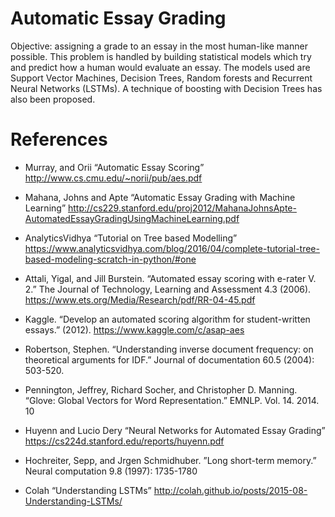 # Automatic Essay Grading

Objective: assigning a grade to an essay in the most human-like manner possible. This problem is handled  by building statistical models which try and predict how a human would evaluate an essay. The models used are Support Vector Machines, Decision Trees, Random forests and Recurrent Neural Networks (LSTMs). A technique of boosting with Decision Trees has also been proposed.

# References

- Murray, and Orii “Automatic Essay Scoring” http://www.cs.cmu.edu/~norii/pub/aes.pdf

- Mahana, Johns and Apte “Automatic Essay Grading with Machine Learning”   http://cs229.stanford.edu/proj2012/MahanaJohnsApte-AutomatedEssayGradingUsingMachineLearning.pdf

- AnalyticsVidhya “Tutorial on Tree based Modelling” 		https://www.analyticsvidhya.com/blog/2016/04/complete-tutorial-tree-based-modeling-scratch-in-python/#one

- Attali, Yigal, and Jill Burstein. “Automated essay scoring with e-rater V. 2.” The Journal of Technology, Learning and Assessment 4.3 (2006). https://www.ets.org/Media/Research/pdf/RR-04-45.pdf
- Kaggle. “Develop an automated scoring algorithm for student-written essays.” (2012). https://www.kaggle.com/c/asap-aes 
- Robertson, Stephen. “Understanding inverse document frequency: on theoretical arguments for IDF.” Journal of documentation 60.5 (2004): 503-520. 
- Pennington, Jeffrey, Richard Socher, and Christopher D. Manning. “Glove: Global Vectors for Word Representation.” EMNLP. Vol. 14. 2014. 10 
- Huyenn and Lucio Dery “Neural Networks for Automated Essay Grading” https://cs224d.stanford.edu/reports/huyenn.pdf
- Hochreiter, Sepp, and Jrgen Schmidhuber. ”Long short-term memory.” Neural computation 9.8 (1997): 1735-1780
- Colah “Understanding LSTMs” http://colah.github.io/posts/2015-08-Understanding-LSTMs/



